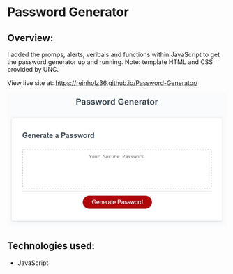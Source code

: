 # Password Generator

## Overview: 

I added the promps, alerts, veribals and functions within JavaScript to get the password generator up and running. Note: template HTML and CSS provided by UNC. 

View live site at: https://reinholz36.github.io/Password-Generator/

<a href="https://reinholz36.github.io/Password-Generator/">
<img src= "./assets/images/pgsite.jpg" alt="Password Generator">
</a>
 
## Technologies used: 
  * JavaScript
